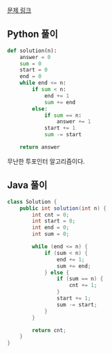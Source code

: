 [문제 링크](https://programmers.co.kr/learn/courses/30/lessons/12924)


## Python 풀이
```python
def solution(n):
    answer = 0
    sum = 0
    start = 0
    end = 0
    while end <= n:
        if sum < n:
            end += 1
            sum += end
        else:
            if sum == n:
                answer += 1
            start += 1
            sum -= start

    return answer
```
무난한 투포인터 알고리즘이다.  

## Java 풀이
```java
class Solution {
    public int solution(int n) {
        int cnt = 0;
        int start = 0;
        int end = 0;
        int sum = 0;

        while (end <= n) {
            if (sum < n) {
                end += 1;
                sum += end;
            } else {
                if (sum == n) {
                    cnt += 1;
                }
                start += 1;
                sum -= start;
            }
        }

        return cnt;
    }
}
```